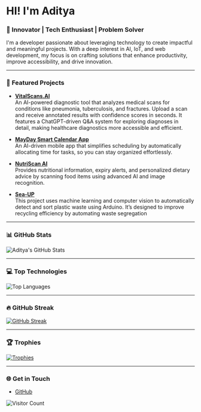 
# HI! I'm Aditya

### 🚀 Innovator | Tech Enthusiast | Problem Solver

I'm a developer passionate about leveraging technology to create impactful and meaningful projects. With a deep interest in AI, IoT, and web development, my focus is on crafting solutions that enhance productivity, improve accessibility, and drive innovation.

---

### 🌟 **Featured Projects**


- [**VitalScans.AI**](https://github.com/BENi-Aditya/VitalScans.AI)  
  An AI-powered diagnostic tool that analyzes medical scans for conditions like pneumonia, tuberculosis, and fractures. Upload a scan and receive annotated results with confidence scores in seconds. It features a ChatGPT-driven Q&A system for exploring diagnoses in detail, making healthcare diagnostics more accessible and efficient.

- [**MayDay Smart Calendar App**](https://github.com/BENi-Aditya/Calendar_app)  
  An AI-driven mobile app that simplifies scheduling by automatically allocating time for tasks, so you can stay organized effortlessly.

- [**NutriScan AI**](https://github.com/BENi-Aditya/BENi-AI-Nutritional-Tracker)  
  Provides nutritional information, expiry alerts, and personalized dietary advice by scanning food items using advanced AI and image recognition.

- [**Sea-UP**](https://github.com/BENi-Aditya/Waste-Segregation-with-Roboflow-and-Arduino)  
  This project uses machine learning and computer vision to automatically detect and sort plastic waste using Arduino. It’s designed to improve recycling efficiency by automating waste segregation

---

### 📊 **GitHub Stats**

![Aditya's GitHub Stats](https://github-readme-stats.vercel.app/api?username=BENi-Aditya&show_icons=true&theme=vue-dark)

---

### 💻 **Top Technologies**

![Top Languages](https://github-readme-stats.vercel.app/api/top-langs/?username=BENi-Aditya&layout=compact&theme=vue-dark)

---

### 🔥 **GitHub Streak**

[![GitHub Streak](https://github-readme-streak-stats.herokuapp.com/?user=BENi-Aditya&theme=vue-dark)](https://git.io/streak-stats)

---

### 🏆 **Trophies**

[![Trophies](https://github-profile-trophy.vercel.app/?username=BENi-Aditya&theme=vue-dark)](https://github.com/ryo-ma/github-profile-trophy)

---

### 🌐 **Get in Touch**
- [GitHub](https://github.com/BENi-Aditya)

![Visitor Count](https://komarev.com/ghpvc/?username=BENi-Aditya&color=blue)
